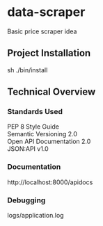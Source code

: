 # data-scraper
Basic price scraper idea

## Project Installation
sh ./bin/install

## Technical Overview

### Standards Used

PEP 8 Style Guide \
Semantic Versioning 2.0 \
Open API Documentation 2.0 \
JSON:API v1.0

### Documentation
http://localhost:8000/apidocs

### Debugging

logs/application.log